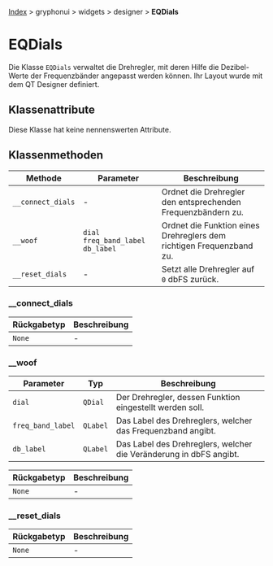 [Index](../../../../index.md) > gryphonui > widgets > designer > **EQDials**

# EQDials

Die Klasse `EQDials` verwaltet die Drehregler, mit deren Hilfe die Dezibel-Werte der Frequenzbänder angepasst werden
können. Ihr Layout wurde mit dem QT Designer definiert.

## Klassenattribute

Diese Klasse hat keine nennenswerten Attribute.

## Klassenmethoden

| Methode | Parameter | Beschreibung |
| ------ | ------ | ------ |
| `__connect_dials` | - | Ordnet die Drehregler den entsprechenden Frequenzbändern zu.|
| `__woof` | `dial` `freq_band_label` `db_label` | Ordnet die Funktion eines Drehreglers dem richtigen Frequenzband zu.  |
| `__reset_dials` | - | Setzt alle Drehregler auf `0` dbFS zurück. |

### __connect_dials

| Rückgabetyp | Beschreibung |
| ------ | ------ |
| `None` | - |

### __woof

| Parameter | Typ | Beschreibung |
| ------ | ------ | ------ |
| `dial` | `QDial` | Der Drehregler, dessen Funktion eingestellt werden soll. |
| `freq_band_label` | `QLabel` | Das Label des Drehreglers, welcher das Frequenzband angibt. |
| `db_label` | `QLabel` | Das Label des Drehreglers, welcher die Veränderung in dbFS angibt. |

| Rückgabetyp | Beschreibung |
| ------ | ------ |
| `None` | - |

### __reset_dials

| Rückgabetyp | Beschreibung |
| ------ | ------ |
| `None` | - |
